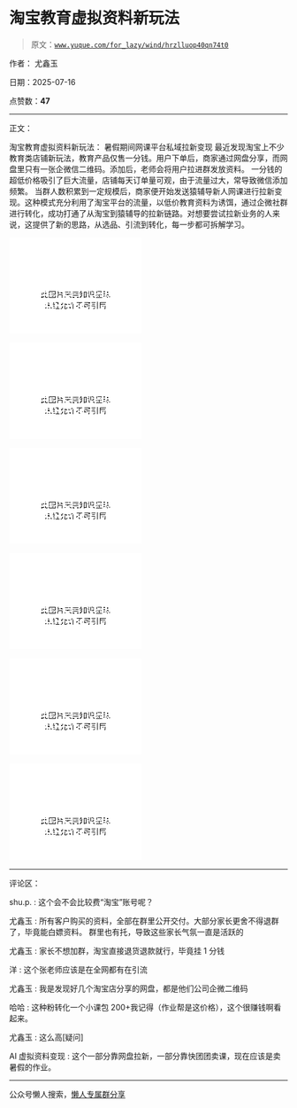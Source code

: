 # 淘宝教育虚拟资料新玩法

> 原文：[`www.yuque.com/for_lazy/wind/hrzlluop40qn74t0`](https://www.yuque.com/for_lazy/wind/hrzlluop40qn74t0)

作者： 尤鑫玉

日期：2025-07-16

点赞数：**47**

* * *

正文：

淘宝教育虚拟资料新玩法： 暑假期间网课平台私域拉新变现
最近发现淘宝上不少教育类店铺新玩法，教育产品仅售一分钱。用户下单后，商家通过网盘分享，而网盘里只有一张企微信二维码。添加后，老师会将用户拉进群发放资料。
一分钱的超低价格吸引了巨大流量，店铺每天订单量可观，由于流量过大，常导致微信添加频繁。
当群人数积累到一定规模后，商家便开始发送猿辅导新人网课进行拉新变现。这种模式充分利用了淘宝平台的流量，以低价教育资料为诱饵，通过企微社群进行转化，成功打通了从淘宝到猿辅导的拉新链路。对想要尝试拉新业务的人来说，这提供了新的思路，从选品、引流到转化，每一步都可拆解学习。

![](img/fde0f19b5d5de5dda70a45490ffaf807.png "None")

![](img/d0faeab06e33eec5a81e73691a551a89.png "None")

![](img/d56fd90237ba07ab2d447a5007851c94.png "None")

![](img/8135b55e0b8be3244431951211285984.png "None")

![](img/3a3701bd1ac36d1c1ef4d3eb6582816c.png "None")

![](img/a7ef26157935c0ce82f44baf55743902.png "None")

* * *

评论区：

shu.p. : 这个会不会比较费“淘宝”账号呢？

尤鑫玉 : 所有客户购买的资料，全部在群里公开交付。大部分家长更舍不得退群了，毕竟能白嫖资料。 群里也有托，导致这些家长气氛一直是活跃的

尤鑫玉 : 家长不想加群，淘宝直接退货退款就行，毕竟挂 1 分钱

洋 : 这个张老师应该是在全网都有在引流

尤鑫玉 : 我是发现好几个淘宝店分享的网盘，都是他们公司企微二维码

哈哈 : 这种粉转化一个小课包 200+我记得（作业帮是这价格），这个很赚钱啊看起来。

尤鑫玉 : 这么高[疑问]

AI 虚拟资料变现 : 这个一部分靠网盘拉新，一部分靠快团团卖课，现在应该是卖暑假的作业。

* * *

公众号懒人搜索，[懒人专属群分享](https://lazybook.fun/#/blog/group)